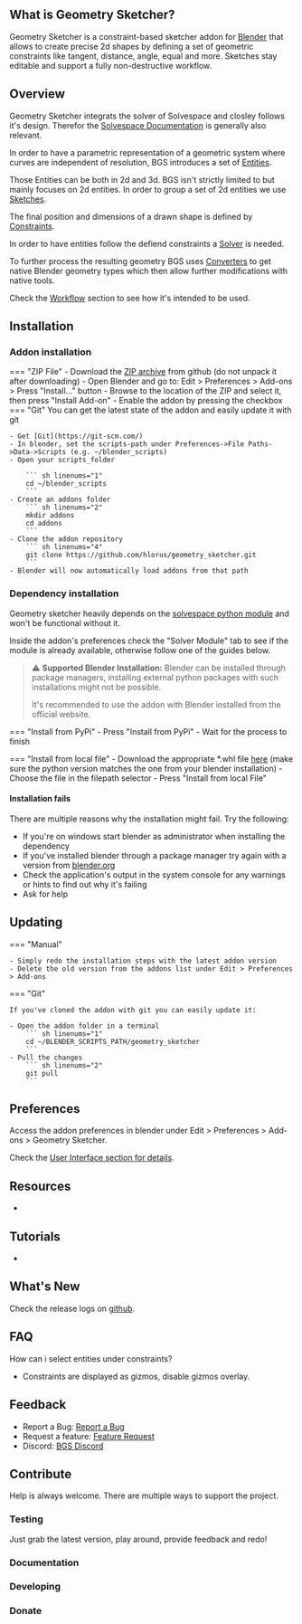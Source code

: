## What is Geometry Sketcher?

Geometry Sketcher is a constraint-based sketcher addon for [Blender](https://www.blender.org/download/) that allows to create precise 2d shapes by defining a set of geometric constraints like tangent, distance, angle, equal and more. Sketches stay editable and support a fully non-destructive workflow.

## Overview

Geometry Sketcher integrats the solver of Solvespace and closley follows it's design.
Therefor the [Solvespace Documentation](https://solvespace.readthedocs.io/en/latest/) is generally also relevant.

In order to have a parametric representation of a geometric system where curves
are independent of resolution, BGS introduces a set of [Entities](entities.md).

Those Entities can be both in 2d and 3d. BGS isn't strictly limited to but mainly
focuses on 2d entities. In order to group a set of 2d entities we use [Sketches](entities.md#SlvsSketch).

The final position and dimensions of a drawn shape is defined by [Constraints](constraints.md).

In order to have entities follow the defiend constraints
a [Solver](solver.md) is needed.

To further process the resulting geometry BGS uses [Converters](integration.md)
to get native Blender geometry types which then allow further modifications with native tools.

Check the [Workflow](solver.md#Workflow) section to see how it's intended to be used.

## Installation
### Addon installation
=== "ZIP File"
    - Download the [ZIP archive](https://github.com/hlorus/geometry_sketcher/archive/refs/heads/main.zip) from github (do not unpack it after downloading)
    - Open Blender and go to: Edit > Preferences > Add-ons > Press "Install..." button
    - Browse to the location of the ZIP and select it, then press "Install Add-on"
    - Enable the addon by pressing the checkbox
=== "Git"
    You can get the latest state of the addon and easily update it with git

    - Get [Git](https://git-scm.com/)
    - In blender, set the scripts-path under Preferences->File Paths->Data->Scripts (e.g. ~/blender_scripts)
    - Open your scripts_folder

        ``` sh linenums="1"
        cd ~/blender_scripts
        ```
    - Create an addons folder
        ``` sh linenums="2"
        mkdir addons
        cd addons
        ```
    - Clone the addon repository
        ``` sh linenums="4"
        git clone https://github.com/hlorus/geometry_sketcher.git
        ```
    - Blender will now automatically load addons from that path


### Dependency installation
Geometry sketcher heavily depends on the [solvespace python module](https://pypi.org/project/py-slvs/) and won't be functional without it.

Inside the addon's preferences check the "Solver Module" tab to see if the module is already available, otherwise follow one of the guides below.

> :warning: **Supported Blender Installation:** Blender can be installed through package managers, installing external python packages with such installations might not be possible.
>
> It's recommended to use the addon with Blender installed from the official website.

=== "Install from PyPi"
    - Press "Install from PyPi"
    - Wait for the process to finish

=== "Install from local file"
    - Download the appropriate *.whl file [here](https://pypi.org/project/py-slvs/#files) (make sure the python version matches the one from your blender installation)
    - Choose the file in the filepath selector
    - Press "Install from local File"

#### Installation fails
There are multiple reasons why the installation might fail. Try the following:

- If you're on windows start blender as administrator when installing the dependency
- If you've installed blender through a package manager try again with a version from [blender.org](https://www.blender.org/download/)
- Check the application's output in the system console for any warnings or hints to find out why it's failing
- Ask for help

## Updating

=== "Manual"

    - Simply redo the installation steps with the latest addon version
    - Delete the old version from the addons list under Edit > Preferences > Add-ons

=== "Git"

    If you've cloned the addon with git you can easily update it:

    - Open the addon folder in a terminal
        ``` sh linenums="1"
        cd ~/BLENDER_SCRIPTS_PATH/geometry_sketcher
        ```
    - Pull the changes
        ``` sh linenums="2"
        git pull
        ```

## Preferences
Access the addon preferences in blender under Edit > Preferences > Add-ons > Geometry Sketcher.

Check the [User Interface section for details](user_interface.md#preferences).

## Resources
-

## Tutorials
-

## What's New
Check the release logs on [github](https://github.com/hlorus/geometry_sketcher/releases).

## FAQ

How can i select entities under constraints?

- Constraints are displayed as gizmos, disable gizmos overlay.

## Feedback

- Report a Bug: [Report a Bug](https://github.com/hlorus/geometry_sketcher/wiki/Advanced#Report-a-Bug)
- Request a feature: [Feature Request](https://github.com/hlorus/geometry_sketcher/issues/new?assignees=&labels=feature+request&template=feature_request.md&title=%5BREQUEST%5D)
- Discord: [BGS Discord](https://discord.gg/GzpJsShgxa)

## Contribute

Help is always welcome. There are multiple ways to support the project.

### Testing
Just grab the latest version, play around, provide feedback and redo!

### Documentation

### Developing

### Donate
